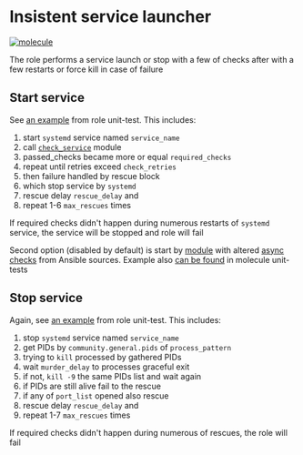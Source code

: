 # Insistent service launcher

[![molecule](https://github.com/raven428/ansible-mega-launch/actions/workflows/test-role.yaml/badge.svg)](https://github.com/raven428/ansible-mega-launch/actions/workflows/test-role.yaml)

The role performs a service launch or stop with a few of checks after with a few restarts or force kill in case of failure

## Start service

See [an example](molecule/default/converge.yaml#L38-L51) from role unit-test. This includes:

1. start `systemd` service named `service_name`
2. call [`check_service`](library/check_service.py) module
3. passed_checks became more or equal `required_checks`
4. repeat until retries exceed `check_retries`
5. then failure handled by rescue block
6. which stop service by `systemd`
7. rescue delay `rescue_delay` and
8. repeat 1-6 `max_rescues` times

If required checks didn't happen during numerous restarts of `systemd` service, the service will be stopped and role will fail

Second option (disabled by default) is start by [module](library/mega_launch.py) with altered [async](library/mega_status.py) [checks](action_plugins/mega_status.py) from Ansible sources. Example also [can be found](molecule/default/converge.yaml#L21-L36) in molecule unit-tests

## Stop service

Again, see [an example](molecule/default/converge.yaml#L52-L64) from role unit-test. This includes:

1. stop `systemd` service named `service_name`
2. get PIDs by `community.general.pids` of `process_pattern`
3. trying to `kill` processed by gathered PIDs
4. wait `murder_delay` to processes graceful exit
5. if not, `kill -9` the same PIDs list and wait again
6. if PIDs are still alive fail to the rescue
7. if any of `port_list` opened also rescue
8. rescue delay `rescue_delay` and
9. repeat 1-7 `max_rescues` times

If required checks didn't happen during numerous of rescues, the role will fail
